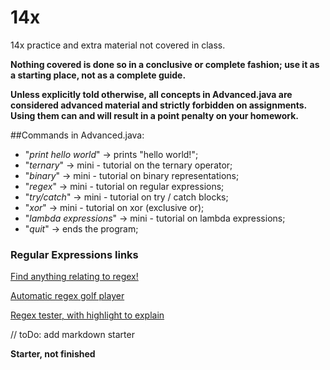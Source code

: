 # 14x
14x practice and extra material not covered in class.


**Nothing covered is done so in a conclusive or complete fashion; use it as a starting place, not as a complete guide.**

**Unless explicitly told otherwise, all concepts in Advanced.java are considered advanced material and strictly forbidden on assignments. Using them can and will result in a point penalty on your homework.** 


##Commands in Advanced.java:
* "_print hello world_" -> prints "hello world!";
* "_ternary_" -> mini - tutorial on the ternary operator;
* "_binary_" -> mini - tutorial on binary representations;
* "_regex_" -> mini - tutorial on regular expressions;
* "_try/catch_" -> mini - tutorial on try / catch blocks;
* "_xor_" -> mini - tutorial on xor (exclusive or);
* "_lambda expressions_" -> mini - tutorial on lambda expressions;
* "_quit_" -> ends the program;


### Regular Expressions links
[Find anything relating to regex!](http://lmgtfy.com/?q=regular+expressions)

[Automatic regex golf player](http://regex.inginf.units.it/golf/)

[Regex tester, with highlight to explain](http://www.regexpal.com/)






// toDo: add markdown starter

**Starter, not finished** 
